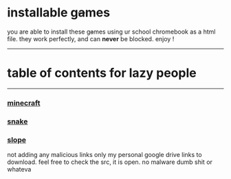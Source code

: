 # installable g~~a~~mes

you are able to install these g~~a~~mes using ur 
school chromebook as a html file.
they work perfectly, and can **never** be blocked. enjoy !

---
# table of contents for lazy people
---

### **[minecraft]()**

### **[snake]()**

### **[slope]()**

not adding any malicious links
only my personal google drive links to download.
feel free to check the src, it is open. no malware dumb shit or whateva
